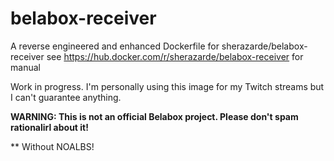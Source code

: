 # belabox-receiver

A reverse engineered and enhanced Dockerfile for sherazarde/belabox-receiver
see https://hub.docker.com/r/sherazarde/belabox-receiver for manual

Work in progress. I'm personally using this image for my Twitch streams but I can't guarantee anything.

**WARNING: This is not an official Belabox project. Please don't spam rationalirl about it!**

** Without NOALBS!
